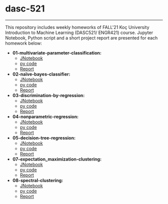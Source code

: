 # dasc-521  
---  
This repository includes weekly homeworks of FALL'21 Koç University Introduction to Machine Learning (DASC521/ ENGR421) course. Jupyter Notebook, Python script and a short project report are presented for each homework below:  
- **01-multivariate-parameter-classification:**    
  - [JNotebook](https://github.com/gamzekecibas/dasc-521/blob/main/01-multivariate-parameter-classification/01-multivariate-parameter-classification.ipynb)
  - [py code](https://github.com/gamzekecibas/dasc-521/blob/main/01-multivariate-parameter-classification/01-multivariate-parameter-classification.py)  
  - [Report](https://github.com/gamzekecibas/dasc-521/blob/main/01-multivariate-parameter-classification/01-multivariate-parameter-classification.pdf)    
- **02-naïve-bayes-classifier:**    
  - [JNotebook](https://github.com/gamzekecibas/dasc-521/blob/main/02-na%C3%AFve-bayes-classifier/02-na%C3%AFve-bayes-classifier.ipynb)
  - [py code](https://github.com/gamzekecibas/dasc-521/blob/main/02-na%C3%AFve-bayes-classifier/02-na%C3%AFve-bayes-classifier.py)  
  - [Report](https://github.com/gamzekecibas/dasc-521/blob/main/02-na%C3%AFve-bayes-classifier/02-na%C3%AFve-bayes-classifier.pdf)    
- **03-discrimination-by-regression:**    
  - [JNotebook](https://github.com/gamzekecibas/dasc-521/blob/main/03-discrimination-by-regression/03-discrimination-by-regression.ipynb)
  - [py code](https://github.com/gamzekecibas/dasc-521/blob/main/03-discrimination-by-regression/03-discrimination-by-regression.py)  
  - [Report](https://github.com/gamzekecibas/dasc-521/blob/main/03-discrimination-by-regression/03-discrimination-by-regression.pdf)    
- **04-nonparametric-regression:**    
  - [JNotebook](https://github.com/gamzekecibas/dasc-521/blob/main/04-nonparametric-regression/04-nonparametric-regression.ipynb)
  - [py code](https://github.com/gamzekecibas/dasc-521/blob/main/04-nonparametric-regression/04-nonparametric-regression.py)  
  - [Report](https://github.com/gamzekecibas/dasc-521/blob/main/04-nonparametric-regression/04-nonparametric-regression.pdf)    
- **05-decision-tree-regression:**    
  - [JNotebook](https://github.com/gamzekecibas/dasc-521/blob/main/05-decision-tree-regression/05-decision-tree-regression.ipynb)
  - [py code](https://github.com/gamzekecibas/dasc-521/blob/main/01-multivariate-parameter-classification/01-multivariate-parameter-classification.py)  
  - [Report](https://github.com/gamzekecibas/dasc-521/blob/main/05-decision-tree-regression/05-decision-tree-regression.py)    
- **07-expectation_maximization-clustering:**    
  - [JNotebook](https://github.com/gamzekecibas/dasc-521/blob/main/07-expectation_maximization-clustering/07-expectation-maximization-clustering.ipynb)
  - [py code](https://github.com/gamzekecibas/dasc-521/blob/main/07-expectation_maximization-clustering/07-expectation-maximization-clustering.py)  
  - [Report](https://github.com/gamzekecibas/dasc-521/blob/main/07-expectation_maximization-clustering/07-expectation-maximization-clustering.pdf)    
- **08-spectral-clustering:**    
  - [JNotebook](https://github.com/gamzekecibas/dasc-521/blob/main/08-spectral-clustering/08-spectral-clustering.ipynb)
  - [py code](https://github.com/gamzekecibas/dasc-521/blob/main/08-spectral-clustering/08-spectral-clustering.py)  
  - [Report](https://github.com/gamzekecibas/dasc-521/blob/main/08-spectral-clustering/08-spectral-clustering.pdf)    
